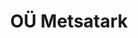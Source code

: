 ---
title: OÜ Metsatark
title_en: OÜ Metsatark
maintainer_name:
maintainer_email:
description: 'OÜ Metsatark on loodud 1994. aastal. Meie kaks peamist tegevussuunda on nõustamine, koolitus ja retked.'
twitter: ''
---